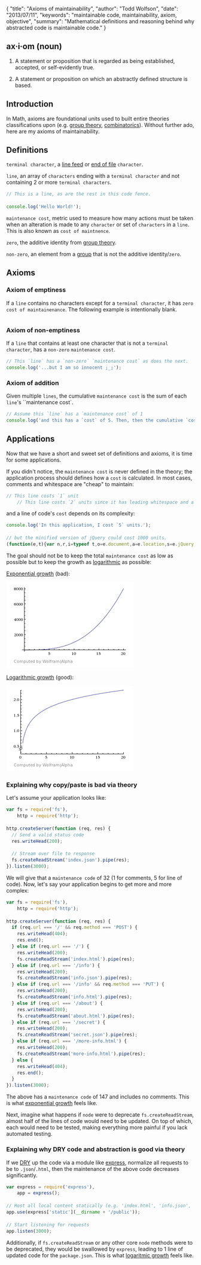 {
  "title": "Axioms of maintainability",
  "author": "Todd Wolfson",
  "date": "2013/07/11",
  "keywords": "maintainable code, maintainability, axiom, objective",
  "summary": "Mathematical definitions and reasoning behind why abstracted code is maintainable code."
}

## ax·i·om (noun)

1. A statement or proposition that is regarded as being established, accepted, or self-evidently true.

2. A statement or proposition on which an abstractly defined structure is based.

## Introduction

In Math, axioms are foundational units used to built entire theories classifications upon (e.g. [group theory][group], [combinatorics][combo]). Without further ado, here are my axioms of maintainability.

[combo]: http://en.wikipedia.org/wiki/Combinatorics

## Definitions

`terminal character`, a [line feed][lf] or [end of file][eof] `character`.

[lf]: http://en.wikipedia.org/wiki/Newline
[eof]: http://en.wikipedia.org/wiki/End-of-file

`line`, an array of `characters` ending with a `terminal character` and not containing 2 or more `terminal characters`.

```js
// This is a line, as are the rest in this code fence.

console.log('Hello World!');
```

`maintenance cost`, metric used to measure how many actions must be taken when an alteration is made to any `character` or set of `characters` in a `line`. This is also known as `cost of maintnence`.

`zero`, the additive identity from [group theory][group].

`non-zero`, an element from a [group][group] that is not the additive identity/`zero`.

[group]: https://en.wikipedia.org/wiki/Group_theory

## Axioms
### Axiom of emptiness

If a `line` contains no characters except for a `terminal character`, it has `zero` `cost of maintainenance`. The following example is intentionally blank.

```js

```

### Axiom of non-emptiness

If a `line` that contains at least one character that is not a `terminal character`, has a `non-zero` `maintenance cost`.

```js
// This `line` has a `non-zero` `maintenance cost` as does the next.
console.log('...but I am so innocent ;_;');
```

### Axiom of addition

Given multiple `lines`, the cumulative `maintenance cost` is the sum of each `line`'s ``maintenance cost`.

```js
// Assume this `line` has a `maintenance cost` of 1
console.log('and this has a `cost` of 5. Then, then the cumulative `cost` is 6');
```

## Applications
Now that we have a short and sweet set of definitions and axioms, it is time for some applications.

If you didn't notice, the `maintenance cost` is never defined in the theory; the application process should defines how a `cost` is calculated. In most cases, comments and whitespace are "cheap" to maintain:

```js
// This line costs `1` unit
    // This line costs `2` units since it has leading whitespace and a comment
```

and a line of code's `cost` depends on its complexity:

```js
console.log('In this application, I cost `5` units.');

// but the minified version of jQuery could cost 1000 units.
(function(e,t){var n,r,i=typeof t,o=e.document,a=e.location,s=e.jQuery,u=e.$,l={},c=[],p="1.9.1",f=c.concat,d=c.push,[...]
```

The goal should not be to keep the total `maintenance cost` as low as possible but to keep the growth as [logarithmic][logarithmic] as possible:

[Exponential growth][exponential] (bad):

![Exponential growth graph](public/images/articles/exponential.png)

[Logarithmic growth][logarithmic] (good):

![Logarithmic growth graph](public/images/articles/logarithm.png)

[exponential]: http://en.wikipedia.org/wiki/Exponential_growth

[logarithmic]: http://en.wikipedia.org/wiki/Logarithmic_growth

### Explaining why copy/paste is bad via theory
Let's assume your application looks like:

```js
var fs = require('fs'),
    http = require('http');

http.createServer(function (req, res) {
  // Send a valid status code
  res.writeHead(200);

  // Stream over file to response
  fs.createReadStream('index.json').pipe(res);
}).listen(3000);
```

We will give that a `maintenance code` of 32 (1 for comments, 5 for line of code). Now, let's say your application begins to get more and more complex:

```js
var fs = require('fs'),
    http = require('http');

http.createServer(function (req, res) {
  if (req.url === '/' && req.method === 'POST') {
    res.writeHead(404);
    res.end();
  } else if (req.url === '/') {
    res.writeHead(200);
    fs.createReadStream('index.html').pipe(res);
  } else if (req.url === '/info') {
    res.writeHead(200);
    fs.createReadStream('info.json').pipe(res);
  } else if (req.url === '/info' && req.method === 'PUT') {
    res.writeHead(200);
    fs.createReadStream('info.html').pipe(res);
  } else if (req.url === '/about') {
    res.writeHead(200);
    fs.createReadStream('about.html').pipe(res);
  } else if (req.url === '/secret') {
    res.writeHead(200);
    fs.createReadStream('secret.json').pipe(res);
  } else if (req.url === '/more-info.html') {
    res.writeHead(200);
    fs.createReadStream('more-info.html').pipe(res);
  } else {
    res.writeHead(404);
    res.end();
  }
}).listen(3000);
```

The above has a `maintenance code` of 147 and includes no comments. This is what [exponential growth][exponential] feels like.

Next, imagine what happens if `node` were to deprecate `fs.createReadStream`, almost half of the lines of code would need to be updated. On top of which, each would need to be tested, making everything more painful if you lack automated testing.

### Explaining why DRY code and abstraction is good via theory

If we [DRY][dry] up the code via a module like [express][express], normalize all requests to be to `.json`/`.html`, then the maintenance of the above code decreases significantly.

[dry]: http://en.wikipedia.org/wiki/Don%27t_repeat_yourself
[express]: http://expressjs.com/

```js
var express = require('express'),
    app = express();

// Host all local content statically (e.g. 'index.html', 'info.json', 'about.html', 'secret.json')
app.use(express['static'](__dirname + '/public'));

// Start listening for requests
app.listen(3000);
```

Additionally, if `fs.createReadStream` or any other core `node` methods were to be deprecated, they would be swallowed by `express`, leading to 1 line of updated code for the `package.json`. This is what [logaritmic growth][logarithmic] feels like.

